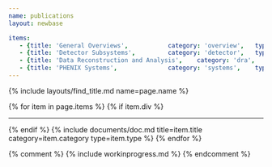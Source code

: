 ```yaml
---
name: publications
layout: newbase

items:
   - {title: 'General Overviews',			category: 'overview',	type: 'publication'}
   - {title: 'Detector Subsystems',			category: 'detector',	type: 'publication'}
   - {title: 'Data Reconstruction and Analysis',	category: 'dra',	type: 'publication'}
   - {title: 'PHENIX Systems',				category: 'systems',	type: 'publication'}
---
```


{% include layouts/find_title.md name=page.name %}

{% for item in page.items %}
{% if item.div %}<hr/>{% endif %}
{% include documents/doc.md title=item.title category=item.category type=item.type %}
{% endfor %}

{% comment %}
{% include workinprogress.md %}
{% endcomment %}
